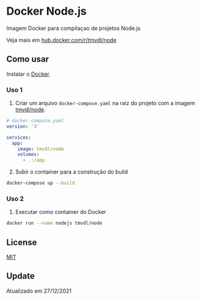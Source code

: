 # Docker Node.js

Imagem Docker para compilaçao de projetos Node.js

Veja mais em [hub.docker.com/r/tmvdl/node](https://hub.docker.com/r/tmvdl/node)

## Como usar

Instalar o [Docker](https://docs.docker.com/engine/install/).

### Uso 1

1. Criar um arquivo `docker-compose.yaml` na raiz do projeto com a imagem [tmvdl/node](https://hub.docker.com/r/tmvdl/node).

```yaml
# docker-compose.yaml
version: '3'

services:
  app:
    image: tmvdl/node
    volumes:
      - .:/app
```

2. Subir o container para a construção do build

```bash
docker-compose up --build
```

### Uso 2

1. Executar como container do Docker

```sh
docker run --name nodejs tmvdl/node
```

## License

[MIT](LICENSE)

## Update

Atualizado em 27/12/2021
